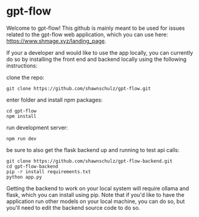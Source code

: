 # gpt-flow

Welcome to gpt-flow! This github is mainly meant to be used for issues related to the gpt-flow web application, which you can use here: https://www.shmage.xyz/landing_page.

If your a developer and would like to use the app locally, you can currently do so by installing the front end and backend locally using the following instructions:

clone the repo:
```
git clone https://github.com/shawnschulz/gpt-flow.git
```
enter folder and install npm packages:
```
cd gpt-flow
npm install
```

run development server:
```
npm run dev
```

be sure to also get the flask backend up and running to test api calls:
```
git clone https://github.com/shawnschulz/gpt-flow-backend.git
cd gpt-flow-backend
pip -r install requirements.txt
python app.py 
```
Getting the backend to work on your local system will require ollama and flask, which you can install using pip. Note that if you'd like to have the application run other models on your local machine, you can do so, but you'll need to edit the backend source code to do so.




